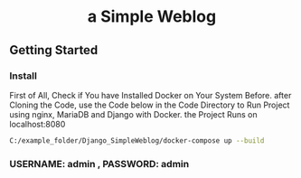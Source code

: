 <div  align="center">
<h1  align="center">a Simple Weblog</h1>
</div>

## Getting Started

### Install
First of All, Check if You have Installed Docker on Your System Before.
after Cloning the Code, use the Code below in the Code Directory to Run Project using nginx, MariaDB and Django with Docker.
the Project Runs on localhost:8080

```bash
C:/example_folder/Django_SimpleWeblog/docker-compose up --build
```

### USERNAME: admin , PASSWORD: admin


